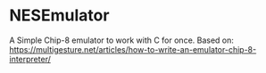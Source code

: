 # NESEmulator
A Simple Chip-8 emulator to work with C for once. Based on: https://multigesture.net/articles/how-to-write-an-emulator-chip-8-interpreter/
